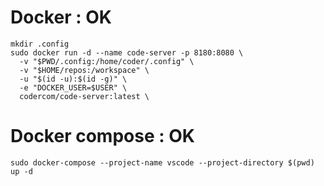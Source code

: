 # Docker : OK
```
mkdir .config
sudo docker run -d --name code-server -p 8180:8080 \
  -v "$PWD/.config:/home/coder/.config" \
  -v "$HOME/repos:/workspace" \
  -u "$(id -u):$(id -g)" \
  -e "DOCKER_USER=$USER" \
  codercom/code-server:latest \ 
 ```

# Docker compose : OK
```
sudo docker-compose --project-name vscode --project-directory $(pwd) up -d
```

